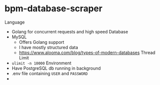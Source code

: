 # bpm-database-scraper

Language
- Golang for concurrent requests and high speed
Database
- MySQL
  - Offers Golang support
  - I have mostly structured data
  - https://www.alooma.com/blog/types-of-modern-databases
Thread Limit
- `ulimit -n 10000`
Environment
- Have PostgreSQL db running in background
- .env file containing `USER` and `PASSWORD`
- 